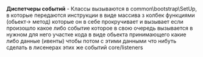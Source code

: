 **Диспетчеры событий** - Классы вызываются в common\bootstrap\SetUp, в 
которые передаются инструкции в виде массива з колбек функциями (обьект-> метод) которые он в себе 
прокручивает и вызывает если произошло какое либо событие которое в свою очередь
вызывается в нужном для него участке кода в виде обьекта принимающего какие либо данные 
(ивенты) чтобы потом с этими данными что нибуть сделать в лисенерах этих же событий
core/listeners
